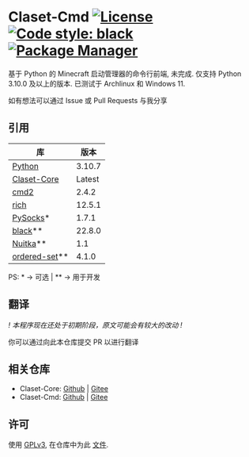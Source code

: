 # Claset-Cmd [![License](https://img.shields.io/github/license/Puqns67/Claset-Cmd?label=License)](https://github.com/Puqns67/Claset-Cmd/blob/master/LICENSE) [![Code style: black](https://img.shields.io/badge/Code%20Style-black-000000.svg)](https://github.com/psf/black) [![Package Manager](https://img.shields.io/badge/Package%20Manager-pdm-blueviolet)](https://pdm.fming.dev)

基于 Python 的 Minecraft 启动管理器的命令行前端, 未完成.
仅支持 Python 3.10.0 及以上的版本.
已测试于 Archlinux 和 Windows 11.

如有想法可以通过 Issue 或 Pull Requests 与我分享

## 引用

| 库                                                        | 版本         |
|-----------------------------------------------------------|-------------|
|[Python](https://github.com/python/cpython)                |3.10.7       |
|[Claset-Core](https://github.com/Puqns67/Claset-Core)      |Latest       |
|[cmd2](https://github.com/python-cmd2/cmd2)                |2.4.2        |
|[rich](https://github.com/Textualize/rich)                 |12.5.1       |
|[PySocks](https://github.com/Anorov/PySocks)*              |1.7.1        |
|[black](https://github.com/psf/black)**                    |22.8.0       |
|[Nuitka](https://github.com/Nuitka/Nuitka)**               |1.1          |
|[ordered-set](https://github.com/rspeer/ordered-set)**     |4.1.0        |

PS: * -> 可选 | ** -> 用于开发

## 翻译

*! 本程序现在还处于初期阶段，原文可能会有较大的改动 !*

你可以通过向此本仓库提交 PR 以进行翻译

## 相关仓库

* Claset-Core: [Github](https://github.com/Puqns67/Claset-Core) | [Gitee](https://gitee.com/puqns67/Claset-Core)
* Claset-Cmd: [Github](https://github.com/Puqns67/Claset-Cmd) | [Gitee](https://gitee.com/puqns67/Claset-Cmd)

## 许可

使用 [GPLv3](https://www.gnu.org/licenses/gpl-3.0.txt), 在仓库中为此 [文件](./LICENSE).
